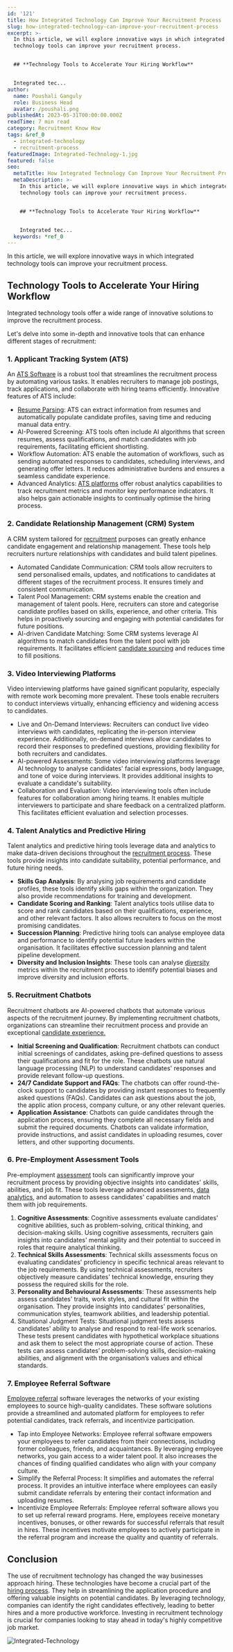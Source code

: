 ```yaml
---
id: '121'
title: How Integrated Technology Can Improve Your Recruitment Process
slug: how-integrated-technology-can-improve-your-recruitment-process
excerpt: >-
  In this article, we will explore innovative ways in which integrated
  technology tools can improve your recruitment process.


  ## **Technology Tools to Accelerate Your Hiring Workflow**


  Integrated tec...
author:
  name: Poushali Ganguly
  role: Business Head
  avatar: /poushali.png
publishedAt: 2023-05-31T00:00:00.000Z
readTime: 7 min read
category: Recruitment Know How
tags: &ref_0
  - integrated-technology
  - recruitment-process
featuredImage: Integrated-Technology-1.jpg
featured: false
seo:
  metaTitle: How Integrated Technology Can Improve Your Recruitment Process
  metaDescription: >-
    In this article, we will explore innovative ways in which integrated
    technology tools can improve your recruitment process.


    ## **Technology Tools to Accelerate Your Hiring Workflow**


    Integrated tec...
  keywords: *ref_0
---
```


In this article, we will explore innovative ways in which integrated technology tools can improve your recruitment process.

## **Technology Tools to Accelerate Your Hiring Workflow**

Integrated technology tools offer a wide range of innovative solutions to improve the recruitment process.

Let's delve into some in-depth and innovative tools that can enhance different stages of recruitment:

### 1\. **Applicant Tracking System (ATS)**

An [ATS Software](https://www.thetalentpool.ai/applicant-tracking-software.html) is a robust tool that streamlines the recruitment process by automating various tasks. It enables recruiters to manage job postings, track applications, and collaborate with hiring teams efficiently. Innovative features of ATS include:

- [Resume Parsing](https://www.thetalentpool.ai/blogs/what-is-resume-parsing-do-you-need-it/): ATS can extract information from resumes and automatically populate candidate profiles, saving time and reducing manual data entry.
- AI-Powered Screening: ATS tools often include AI algorithms that screen resumes, assess qualifications, and match candidates with job requirements, facilitating efficient shortlisting.
- Workflow Automation: ATS enable the automation of workflows, such as sending automated responses to candidates, scheduling interviews, and generating offer letters. It reduces administrative burdens and ensures a seamless candidate experience.
- Advanced Analytics: [ATS platforms](https://www.thetalentpool.ai/blogs/how-to-smoothly-implement-an-ats/) offer robust analytics capabilities to track recruitment metrics and monitor key performance indicators. It also helps gain actionable insights to continually optimise the hiring process.

### 2\. **Candidate Relationship Management (CRM) System**

A CRM system tailored for [recruitment](https://www.thetalentpool.ai/blogs/time-hire-all-recruiters-need-know-about-recruitment-metric/) purposes can greatly enhance candidate engagement and relationship management. These tools help recruiters nurture relationships with candidates and build talent pipelines.

- Automated Candidate Communication: CRM tools allow recruiters to send personalised emails, updates, and notifications to candidates at different stages of the recruitment process. It ensures timely and consistent communication.
- Talent Pool Management: CRM systems enable the creation and management of talent pools. Here, recruiters can store and categorise candidate profiles based on skills, experience, and other criteria. This helps in proactively sourcing and engaging with potential candidates for future positions.
- AI-driven Candidate Matching: Some CRM systems leverage AI algorithms to match candidates from the talent pool with job requirements. It facilitates efficient [candidate sourcing](https://www.thetalentpool.ai/candidate-sourcing-software/) and reduces time to fill positions.

### 3\. **Video Interviewing Platforms**

Video interviewing platforms have gained significant popularity, especially with remote work becoming more prevalent. These tools enable recruiters to conduct interviews virtually, enhancing efficiency and widening access to candidates.

- Live and On-Demand Interviews: Recruiters can conduct live video interviews with candidates, replicating the in-person interview experience. Additionally, on-demand interviews allow candidates to record their responses to predefined questions, providing flexibility for both recruiters and candidates.
- AI-powered Assessments: Some video interviewing platforms leverage AI technology to analyse candidates' facial expressions, body language, and tone of voice during interviews. It provides additional insights to evaluate a candidate's suitability.
- Collaboration and Evaluation: Video interviewing tools often include features for collaboration among hiring teams. It enables multiple interviewers to participate and share feedback on a centralized platform. This facilitates efficient evaluation and selection processes.

### 4\. **Talent Analytics and Predictive Hiring**

Talent analytics and predictive hiring tools leverage data and analytics to make data-driven decisions throughout the [recruitment process](https://www.thetalentpool.ai/blogs/how-to-improve-your-existing-talent-sourcing-strategy/). These tools provide insights into candidate suitability, potential performance, and future hiring needs.

- **Skills Gap Analysis**: By analysing job requirements and candidate profiles, these tools identify skills gaps within the organization. They also provide recommendations for training and development.
- **Candidate Scoring and Ranking**: Talent analytics tools utilise data to score and rank candidates based on their qualifications, experience, and other relevant factors. It also allows recruiters to focus on the most promising candidates.
- **Succession Planning**: Predictive hiring tools can analyse employee data and performance to identify potential future leaders within the organisation. It facilitates effective succession planning and talent pipeline development.
- **Diversity and Inclusion Insights**: These tools can analyse [diversity](https://www.thetalentpool.ai/blogs/5-steps-include-diversity-in-hiring/) metrics within the recruitment process to identify potential biases and improve diversity and inclusion efforts.

### 5\. **Recruitment Chatbots**

Recruitment chatbots are AI-powered chatbots that automate various aspects of the recruitment journey. By implementing recruitment chatbots, organizations can streamline their recruitment process and provide an exceptional [candidate experience.](https://www.thetalentpool.ai/blogs/10-ways-boost-candidate-engagement-in-recruitment-rocess/)

- **Initial Screening and Qualification**: Recruitment chatbots can conduct initial screenings of candidates, asking pre-defined questions to assess their qualifications and fit for the role. These chatbots use natural language processing (NLP) to understand candidates' responses and provide relevant follow-up questions.
- **24/7 Candidate Support and FAQs**: The chatbots can offer round-the-clock support to candidates by providing instant responses to frequently asked questions (FAQs). Candidates can ask questions about the job, the applic ation process, company culture, or any other relevant queries.
- **Application Assistance**: Chatbots can guide candidates through the application process, ensuring they complete all necessary fields and submit the required documents. Chatbots can validate information, provide instructions, and assist candidates in uploading resumes, cover letters, and other supporting documents.

### 6\. **Pre-Employment Assessment Tools**

Pre-employment [assessment](https://www.thetalentpool.ai/blogs/top-5-assessment-platforms-in-india/) tools can significantly improve your recruitment process by providing objective insights into candidates' skills, abilities, and job fit. These tools leverage advanced assessments, [data analytics](https://www.thetalentpool.ai/blogs/how-is-data-analytics-transforming-the-world-of-recruitment/), and automation to assess candidates' capabilities and match them with job requirements.

1. **Cognitive Assessments**: Cognitive assessments evaluate candidates' cognitive abilities, such as problem-solving, critical thinking, and decision-making skills. Using cognitive assessments, recruiters gain insights into candidates' mental agility and their potential to succeed in roles that require analytical thinking.
2. **Technical Skills Assessments**: Technical skills assessments focus on evaluating candidates' proficiency in specific technical areas relevant to the job requirements. By using technical assessments, recruiters objectively measure candidates' technical knowledge, ensuring they possess the required skills for the role.
3. **Personality and Behavioural Assessments**: These assessments help assess candidates' traits, work styles, and cultural fit within the organisation. They provide insights into candidates' personalities, communication styles, teamwork abilities, and leadership potential.
4. Situational Judgment Tests: Situational judgment tests assess candidates' ability to analyse and respond to real-life work scenarios. These tests present candidates with hypothetical workplace situations and ask them to select the most appropriate course of action. These tests can assess candidates’ problem-solving skills, decision-making abilities, and alignment with the organisation’s values and ethical standards.

### 7\. **Employee Referral Software**

[Employee referral](https://www.thetalentpool.ai/employee-referral-software/) software leverages the networks of your existing employees to source high-quality candidates. These software solutions provide a streamlined and automated platform for employees to refer potential candidates, track referrals, and incentivize participation.

- Tap into Employee Networks: Employee referral software empowers your employees to refer candidates from their connections, including former colleagues, friends, and acquaintances. By leveraging employee networks, you gain access to a wider talent pool. It also increases the chances of finding qualified candidates who align with your company culture.
- Simplify the Referral Process: It simplifies and automates the referral process. It provides an intuitive interface where employees can easily submit candidate referrals by entering their contact information and uploading resumes.
- Incentivize Employee Referrals: Employee referral software allows you to set up referral reward programs. Here, employees receive monetary incentives, bonuses, or other rewards for successful referrals that result in hires. These incentives motivate employees to actively participate in the referral program and increase the quality and quantity of referrals.

## **Conclusion**

The use of recruitment technology has changed the way businesses approach hiring. These technologies have become a crucial part of the [hiring process](https://www.thetalentpool.ai/blogs/enhance-your-hiring-process-with-vendor-management-system/). They help in streamlining the application procedure and offering valuable insights on potential candidates. By leveraging technology, companies can identify the right candidates effectively, leading to better hires and a more productive workforce. Investing in recruitment technology is crucial for companies looking to stay ahead in today's highly competitive job market.

![Integrated-Technology](images/Integrated-Technology-1-1024x578.jpg)
